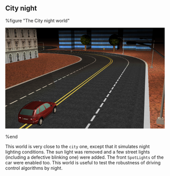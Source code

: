 ## City night

%figure "The City night world"

![city_night.png](images/city_night.png)

%end

This world is very close to the `city` one, except that it simulates night
lighting conditions. The sun light was removed and a few street lights
(including a defective blinking one) were added. The front `SpotLights` of the
car were enabled too. This world is useful to test the robustness of driving
control algorithms by night.


